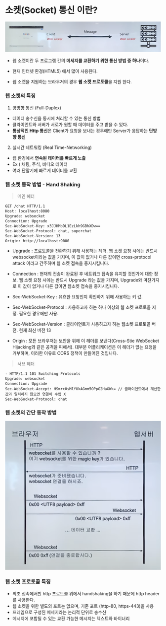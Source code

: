 # 소켓(Socket) 통신 이란?
<img src = img/socket.png>

- 웹 소켓이란 두 프로그램 간의 **메세지를 교환하기 위한 통신 방법 중 하나**이다.

- 현재 인터넷 환경(HTML5) 에서 많이 사용된다.

- 웹 소켓을 지원하는 브라우저의 경우 **웹 소켓 프로토콜**을 지원 한다.

### 웹 소켓의 특징

1. 양방향 통신 (Full-Duplex)
- 데이터 송수신을 동시에 처리할 수 있는 통신 방법
- 클라이언트와 서버가 서로가 원할 때 데이터를 주고 받을 수 있다.
- **통상적인 Http 통신**은 Client가 요청을 보내는 경우에만 Server가 응답하는 **단방향 통신**

2. 실시간 네트워킹 (Real Time-Networking)
- 웹 환경에서 **연속된 데이터를 빠르게 노출**
- Ex ) 채팅, 주식, 비디오 데이터
- 여러 단말기에 빠르게 데이터를 교환

### 웹 소켓 동작 방법 - Hand Shaking
> 메인 헤더
```
GET /chat HTTP/1.1
Host: localhost:8080 
Upgrade: websocket 
Connection: Upgrade 
Sec-WebSocket-Key: x3JJHMbDL1EzLkh9GBhXDw== 
Sec-WebSocket-Protocol: chat, superchat 
Sec-WebSocket-Version: 13 
Origin: http://localhost:9000
```
- Upgrade : 프로토콜을 전환하기 위해 사용하는 헤더. 웹 소켓 요청 시에는 반드시 websocket이라는 값을 가지며, 이 값이 없거나 다른 값이면 cross-protocol attack 이라고 간주하며 웹 소켓 접속을 중지시킵니다.

- Connection : 현재의 전송이 완료된 후 네트워크 접속을 유지할 것인가에 대한 정보. 웹 소켓 요청 시에는 반드시 Upgrade 라는 값을 가지며, Upgrade와 마찬가지로 이 값이 없거나 다른 값이면 웹소켓 접속을 중지시킵니다.
- Sec-WebSocket-Key : 유효한 요청인지 확인하기 위해 사용하는 키 값.
- Sec-WebSocket-Protocol : 사용하고자 하는 하나 이상의 웹 소켓 프로토콜 지정. 필요한 경우에만 사용.
- Sec-WebSocket-Version : 클라이언트가 사용하고자 하는 웹소켓 프로토콜 버전. 현재 최신 버전 13
- Origin : 모든 브라우저는 보안을 위해 이 헤더를 보낸다(Cross-Stie WebSocket Hijacking와 같은 공격을 피해서). 대부분 어플리케이션은 이 헤더가 없는 요청을 거부하며, 이러한 이유로 CORS 정책이 만들어진 것입니다.

> 서브 헤더
```
- HTTP/1.1 101 Switching Protocols 
Upgrade: websocket 
Connection: Upgrade 
Sec-WebSocket-Accept: HSmrc0sMlYUkAGmm5OPpG2HaGWk= // 클라이언트에서 계산한 값과 일치하지 않으면 연결이 수립 X
Sec-WebSocket-Protocol: chat
```

### 웹 소켓의 간단 동작 방법
<img src = "img/simple_socket.png">


### 웹 소켓 프로토콜 특징
- 최초 접속에서만 http 프로토콜 위에서 handshaking을 하기 때문에 http header를 사용한다.
- 웹 소켓을 위한 별도의 포트는 없으며, 기존 포트 (http-80, https-443)을 사용
- 프레임으로 구성된 메세지라는 논리적 단위로 송수신
- 메시지에 포함될 수 있는 교환 가능한 메시지는 텍스트와 바이너리